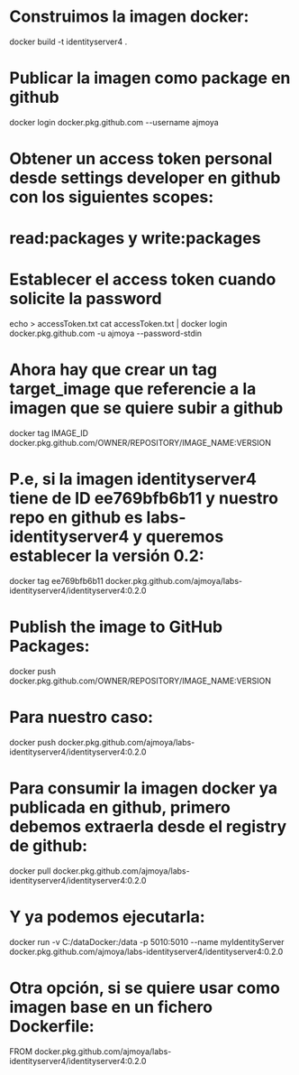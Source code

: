 # Construimos la imagen docker:
docker build -t identityserver4 .

# Publicar la imagen como package en github
docker login docker.pkg.github.com --username ajmoya

# Obtener un access token personal desde settings developer en github con los siguientes scopes:
# read:packages y write:packages


# Establecer el access token cuando solicite la password
echo <accessToken> > accessToken.txt
cat accessToken.txt | docker login docker.pkg.github.com -u ajmoya --password-stdin

# Ahora hay que crear un tag target_image que referencie a la imagen que se quiere subir a github
docker tag IMAGE_ID docker.pkg.github.com/OWNER/REPOSITORY/IMAGE_NAME:VERSION

# P.e, si la imagen identityserver4 tiene de ID ee769bfb6b11 y nuestro repo en github es labs-identityserver4 y queremos establecer la versión 0.2:
docker tag ee769bfb6b11 docker.pkg.github.com/ajmoya/labs-identityserver4/identityserver4:0.2.0

# Publish the image to GitHub Packages:
docker push docker.pkg.github.com/OWNER/REPOSITORY/IMAGE_NAME:VERSION

# Para nuestro caso:
docker push docker.pkg.github.com/ajmoya/labs-identityserver4/identityserver4:0.2.0


# Para consumir la imagen docker ya publicada en github, primero debemos extraerla desde el registry de github:
docker pull docker.pkg.github.com/ajmoya/labs-identityserver4/identityserver4:0.2.0

# Y ya podemos ejecutarla:
docker run -v C:/dataDocker:/data -p 5010:5010 --name myIdentityServer docker.pkg.github.com/ajmoya/labs-identityserver4/identityserver4:0.2.0

# Otra opción, si se quiere usar como imagen base en un fichero Dockerfile:
FROM docker.pkg.github.com/ajmoya/labs-identityserver4/identityserver4:0.2.0
